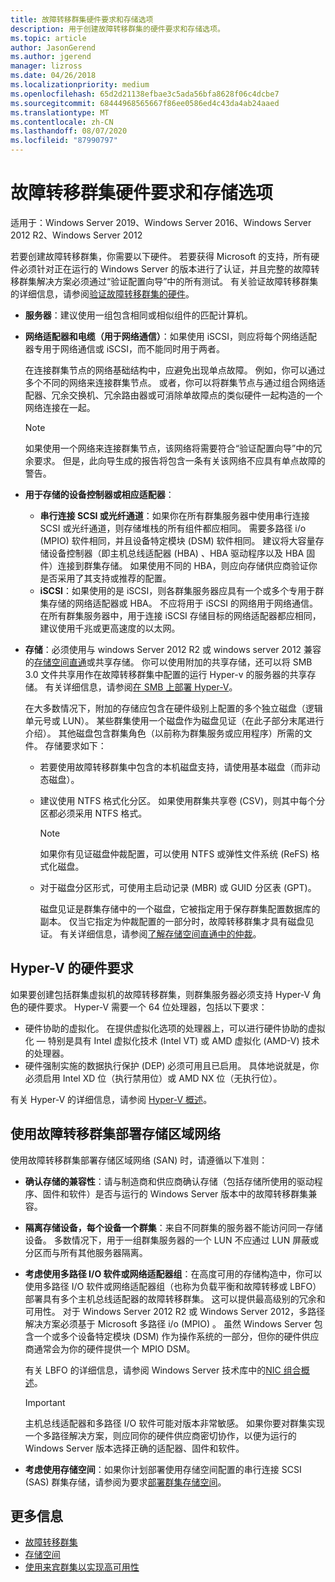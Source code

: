 ```yaml
---
title: 故障转移群集硬件要求和存储选项
description: 用于创建故障转移群集的硬件要求和存储选项。
ms.topic: article
author: JasonGerend
ms.author: jgerend
manager: lizross
ms.date: 04/26/2018
ms.localizationpriority: medium
ms.openlocfilehash: 65d2d21138efbae3c5ada56bfa8628f06c4dcbe7
ms.sourcegitcommit: 68444968565667f86ee0586ed4c43da4ab24aaed
ms.translationtype: MT
ms.contentlocale: zh-CN
ms.lasthandoff: 08/07/2020
ms.locfileid: "87990797"
---
```

# <a name="failover-clustering-hardware-requirements-and-storage-options"></a>故障转移群集硬件要求和存储选项

适用于：Windows Server 2019、Windows Server 2016、Windows Server 2012 R2、Windows Server 2012

若要创建故障转移群集，你需要以下硬件。 若要获得 Microsoft 的支持，所有硬件必须针对正在运行的 Windows Server 的版本进行了认证，并且完整的故障转移群集解决方案必须通过“验证配置向导”中的所有测试。 有关验证故障转移群集的详细信息，请参阅[验证故障转移群集的硬件](</previous-versions/windows/it-pro/windows-server-2012-r2-and-2012/jj134244(v%3dws.11)>)。

- **服务器**：建议使用一组包含相同或相似组件的匹配计算机。
- **网络适配器和电缆（用于网络通信）**：如果使用 iSCSI，则应将每个网络适配器专用于网络通信或 iSCSI，而不能同时用于两者。

    在连接群集节点的网络基础结构中，应避免出现单点故障。 例如，你可以通过多个不同的网络来连接群集节点。 或者，你可以将群集节点与通过组合网络适配器、冗余交换机、冗余路由器或可消除单故障点的类似硬件一起构造的一个网络连接在一起。

    >[!NOTE]
    >如果使用一个网络来连接群集节点，该网络将需要符合“验证配置向导”中的冗余要求。 但是，此向导生成的报告将包含一条有关该网络不应具有单点故障的警告。

- **用于存储的设备控制器或相应适配器**：

  - **串行连接 SCSI 或光纤通道**：如果你在所有群集服务器中使用串行连接 SCSI 或光纤通道，则存储堆栈的所有组件都应相同。 需要多路径 i/o (MPIO) 软件相同，并且设备特定模块 (DSM) 软件相同。 建议将大容量存储设备控制器（即主机总线适配器 (HBA) 、HBA 驱动程序以及 HBA 固件）连接到群集存储。 如果使用不同的 HBA，则应向存储供应商验证你是否采用了其支持或推荐的配置。
  - **iSCSI**：如果使用的是 iSCSI，则各群集服务器应具有一个或多个专用于群集存储的网络适配器或 HBA。 不应将用于 iSCSI 的网络用于网络通信。 在所有群集服务器中，用于连接 iSCSI 存储目标的网络适配器都应相同，建议使用千兆或更高速度的以太网。
- **存储**：必须使用与 windows Server 2012 R2 或 windows server 2012 兼容的[存储空间直通](../storage/storage-spaces/storage-spaces-direct-overview.md)或共享存储。 你可以使用附加的共享存储，还可以将 SMB 3.0 文件共享用作在故障转移群集中配置的运行 Hyper-v 的服务器的共享存储。 有关详细信息，请参阅[在 SMB 上部署 Hyper-V](</previous-versions/windows/it-pro/windows-server-2012-r2-and-2012/jj134187(v%3dws.11)>)。

    在大多数情况下，附加的存储应包含在硬件级别上配置的多个独立磁盘（逻辑单元号或 LUN）。 某些群集使用一个磁盘作为磁盘见证（在此子部分末尾进行介绍）。 其他磁盘包含群集角色（以前称为群集服务或应用程序）所需的文件。 存储要求如下：

  - 若要使用故障转移群集中包含的本机磁盘支持，请使用基本磁盘（而非动态磁盘）。
  - 建议使用 NTFS 格式化分区。 如果使用群集共享卷 (CSV)，则其中每个分区都必须采用 NTFS 格式。

    >[!NOTE]
    >如果你有见证磁盘仲裁配置，可以使用 NTFS 或弹性文件系统 (ReFS) 格式化磁盘。

  - 对于磁盘分区形式，可使用主启动记录 (MBR) 或 GUID 分区表 (GPT)。

    磁盘见证是群集存储中的一个磁盘，它被指定用于保存群集配置数据库的副本。 仅当它指定为仲裁配置的一部分时，故障转移群集才具有磁盘见证。 有关详细信息，请参阅[了解存储空间直通中的仲裁](../storage/storage-spaces/understand-quorum.md)。

## <a name="hardware-requirements-for-hyper-v"></a>Hyper-V 的硬件要求

如果要创建包括群集虚拟机的故障转移群集，则群集服务器必须支持 Hyper-V 角色的硬件要求。 Hyper-V 需要一个 64 位处理器，包括以下要求：

- 硬件协助的虚拟化。 在提供虚拟化选项的处理器上，可以进行硬件协助的虚拟化 — 特别是具有 Intel 虚拟化技术 (Intel VT) 或 AMD 虚拟化 (AMD-V) 技术的处理器。
- 硬件强制实施的数据执行保护 (DEP) 必须可用且已启用。 具体地说就是，你必须启用 Intel XD 位（执行禁用位）或 AMD NX 位（无执行位）。

有关 Hyper-V 的详细信息，请参阅 [Hyper-V 概述](</previous-versions/windows/it-pro/windows-server-2012-r2-and-2012/hh831531(v%3dws.11)>)。

## <a name="deploying-storage-area-networks-with-failover-clusters"></a>使用故障转移群集部署存储区域网络

使用故障转移群集部署存储区域网络 (SAN) 时，请遵循以下准则：

- **确认存储的兼容性**：请与制造商和供应商确认存储（包括存储所使用的驱动程序、固件和软件）是否与运行的 Windows Server 版本中的故障转移群集兼容。
- **隔离存储设备，每个设备一个群集**：来自不同群集的服务器不能访问同一存储设备。 多数情况下，用于一组群集服务器的一个 LUN 不应通过 LUN 屏蔽或分区而与所有其他服务器隔离。
- **考虑使用多路径 I/O 软件或网络适配器组**：在高度可用的存储构造中，你可以使用多路径 I/O 软件或网络适配器组（也称为负载平衡和故障转移或 LBFO）部署具有多个主机总线适配器的故障转移群集。 这可以提供最高级别的冗余和可用性。 对于 Windows Server 2012 R2 或 Windows Server 2012，多路径解决方案必须基于 Microsoft 多路径 i/o (MPIO) 。 虽然 Windows Server 包含一个或多个设备特定模块 (DSM) 作为操作系统的一部分，但你的硬件供应商通常会为你的硬件提供一个 MPIO DSM。

    有关 LBFO 的详细信息，请参阅 Windows Server 技术库中的[NIC 组合概述](../networking/technologies/nic-teaming/nic-teaming.md)。

    >[!IMPORTANT]
    >主机总线适配器和多路径 I/O 软件可能对版本非常敏感。 如果你要对群集实现一个多路径解决方案，则应同你的硬件供应商密切协作，以便为运行的 Windows Server 版本选择正确的适配器、固件和软件。

- **考虑使用存储空间**：如果你计划部署使用存储空间配置的串行连接 SCSI (SAS) 群集存储，请参阅为要求[部署群集存储空间](</previous-versions/windows/it-pro/windows-server-2012-r2-and-2012/jj822937(v%3dws.11)>)。

## <a name="more-information"></a>更多信息

- [故障转移群集](./failover-clustering-overview.md)
- [存储空间](</previous-versions/windows/it-pro/windows-server-2012-r2-and-2012/hh831739(v%3dws.11)>)
- [使用来宾群集以实现高可用性](</previous-versions/windows/it-pro/windows-server-2012-r2-and-2012/dn440540(v%3dws.11)>)
